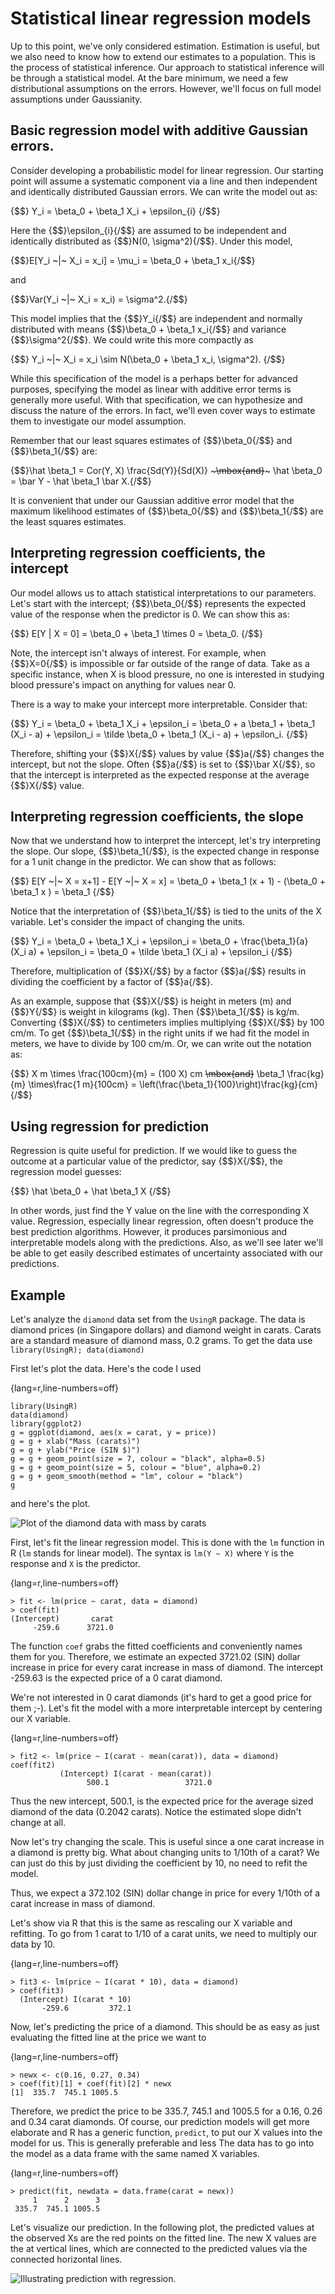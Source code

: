 # Statistical linear regression models

Up to this point, we've only considered estimation. Estimation is useful,
but we also need to know how to extend our estimates to a population.
This is the process of statistical inference. Our approach to statistical
inference will be through a statistical model. At the bare minimum, we
need a few distributional assumptions on the errors. However, we'll focus on
full model assumptions under Gaussianity.


## Basic regression model with additive Gaussian errors.
Consider developing a probabilistic model for linear regression. Our
starting point will assume a systematic component via a line and then
independent and identically distributed Gaussian errors. We can write
the model out as:

{$$}
Y_i = \beta_0 + \beta_1 X_i + \epsilon_{i}
{/$$}

Here the {$$}\epsilon_{i}{/$$} are assumed to be independent and
identically distributed as
{$$}N(0, \sigma^2){/$$}. Under this model,

{$$}E[Y_i ~|~ X_i = x_i] = \mu_i = \beta_0 + \beta_1 x_i{/$$}

and

{$$}Var(Y_i ~|~ X_i = x_i) = \sigma^2.{/$$}

This model implies
 that the {$$}Y_i{/$$} are independent and normally
distributed with means {$$}\beta_0 + \beta_1 x_i{/$$} and variance
{$$}\sigma^2{/$$}. We could write this more compactly as

{$$}
Y_i ~|~ X_i = x_i \sim N(\beta_0 + \beta_1 x_i, \sigma^2).
{/$$}


While this specification of the model is a perhaps better for advanced
purposes, specifying the model as linear with additive error terms is
generally more useful. With that specification, we can hypothesize and
discuss the nature of the errors. In fact, we'll even cover ways to estimate
them to investigate our model assumption.

Remember that our least squares estimates of
{$$}\beta_0{/$$} and {$$}\beta_1{/$$} are:

{$$}\hat \beta_1 = Cor(Y, X) \frac{Sd(Y)}{Sd(X)} ~~~\mbox{and}~~~ \hat \beta_0 = \bar Y - \hat \beta_1 \bar X.{/$$}


It is convenient that under our Gaussian additive error model
that the maximum likelihood estimates of
{$$}\beta_0{/$$} and {$$}\beta_1{/$$} are the least squares estimates.

## Interpreting regression coefficients, the intercept

Our model allows us to attach statistical interpretations to our parameters.
Let's start with the intercept; {$$}\beta_0{/$$} represents
the expected value of the response when the predictor is 0. We can show this
as:

{$$}
E[Y | X = 0] =  \beta_0 + \beta_1 \times 0 = \beta_0.
{/$$}

Note, the intercept isn't always of interest. For example,
when {$$}X=0{/$$} is impossible or far outside of the range of data.
Take as a specific instance, when X is blood pressure, no one is interested
in studying blood pressure's impact on anything for values near 0.

There is a way to make your intercept more interpretable.
Consider that:

{$$}
Y_i = \beta_0 + \beta_1 X_i + \epsilon_i
= \beta_0 + a \beta_1 + \beta_1 (X_i - a) + \epsilon_i
= \tilde \beta_0 + \beta_1 (X_i - a) + \epsilon_i.
{/$$}

Therefore, shifting your {$$}X{/$$} values by value {$$}a{/$$}
changes the intercept, but not the slope.
Often {$$}a{/$$} is set to {$$}\bar X{/$$}, so that the intercept is
interpreted as the expected response at the average {$$}X{/$$} value.

## Interpreting regression coefficients, the slope
Now that we understand how to interpret the intercept, let's try interpreting
the slope. Our slope, {$$}\beta_1{/$$},
is the expected change in response for a 1 unit change in the predictor.
We can show that as follows:

{$$}
E[Y ~|~ X = x+1] - E[Y ~|~ X = x] =
\beta_0 + \beta_1 (x + 1) - (\beta_0 + \beta_1 x ) = \beta_1
{/$$}

Notice that the interpretation of {$$}\beta_1{/$$} is tied to the
units of the X variable. Let's consider the impact of changing the units.

{$$}
Y_i = \beta_0 + \beta_1 X_i + \epsilon_i
= \beta_0 + \frac{\beta_1}{a} (X_i a) + \epsilon_i
= \beta_0 + \tilde \beta_1 (X_i a) + \epsilon_i
{/$$}


Therefore, multiplication of {$$}X{/$$} by a factor {$$}a{/$$}
results in dividing the coefficient by a factor of {$$}a{/$$}.

As an example, suppose that {$$}X{/$$} is height in meters (m) and {$$}Y{/$$}
is weight in kilograms (kg). Then {$$}\beta_1{/$$} is kg/m.
Converting {$$}X{/$$} to centimeters implies multiplying {$$}X{/$$} by 100 cm/m.
To get {$$}\beta_1{/$$} in the right units if we had fit the model in meters,
we have to divide by 100 cm/m. Or, we can write out the notation as:


{$$}
X m \times \frac{100cm}{m} = (100 X) cm
~~\mbox{and}~~
\beta_1 \frac{kg}{m} \times\frac{1 m}{100cm} =
\left(\frac{\beta_1}{100}\right)\frac{kg}{cm}
{/$$}


## Using regression for prediction

Regression is quite useful for prediction.
If we would like to guess the outcome at a particular
value of the predictor, say {$$}X{/$$}, the regression model guesses:

{$$}
\hat \beta_0 + \hat \beta_1 X
{/$$}

In other words, just find the Y value on the line with the corresponding X
value. Regression, especially linear regression, often doesn't produce
the best prediction algorithms. However, it produces parsimonious and
interpretable models along with the predictions. Also, as we'll see later
we'll be able to get easily described estimates of uncertainty associated
with our predictions.


## Example

Let's analyze the `diamond` data set from the `UsingR` package.
The data is diamond prices (in Singapore dollars) and diamond weight
in carats. Carats are a standard measure of diamond mass, 0.2 grams.
To get the data use `library(UsingR); data(diamond)`

First let's plot the data. Here's the code I used

{lang=r,line-numbers=off}
~~~
library(UsingR)
data(diamond)
library(ggplot2)
g = ggplot(diamond, aes(x = carat, y = price))
g = g + xlab("Mass (carats)")
g = g + ylab("Price (SIN $)")
g = g + geom_point(size = 7, colour = "black", alpha=0.5)
g = g + geom_point(size = 5, colour = "blue", alpha=0.2)
g = g + geom_smooth(method = "lm", colour = "black")
g
~~~

and here's the plot.

![Plot of the diamond data with mass by carats](images/diamond1.png)

First, let's fit the linear regression model. This is done
with the `lm` function in R (`lm` stands for linear model). The
syntax is `lm(Y ~ X)` where `Y` is the response and `X` is the
predictor.

{lang=r,line-numbers=off}
~~~
> fit <- lm(price ~ carat, data = diamond)
> coef(fit)
(Intercept)       carat
     -259.6      3721.0
~~~

The function `coef` grabs the fitted coefficients and conveniently names them
for you. Therefore, we estimate an expected 3721.02 (SIN) dollar increase in price
for every carat increase in mass of diamond.
The intercept -259.63 is the expected price of a 0 carat diamond.

We're not interested in 0 carat diamonds (it's hard to get a good
price for them ;-). Let's fit the model with a more interpretable intercept
by centering our X variable.

{lang=r,line-numbers=off}
~~~
> fit2 <- lm(price ~ I(carat - mean(carat)), data = diamond)
coef(fit2)
           (Intercept) I(carat - mean(carat))
                 500.1                 3721.0
~~~

Thus the new intercept, 500.1, is the expected price for
the average sized diamond of the data (0.2042 carats). Notice
the estimated slope didn't change at all.

Now let's try changing the scale.
This is useful since a one carat increase in a diamond is pretty big.
What about changing units to 1/10th of a carat?
We can just do this by just dividing the coefficient by 10, no need to
refit the model.

Thus, we expect  a 372.102 (SIN) dollar change in price for every
1/10th of a carat increase in mass of diamond.

Let's show via R that this is the same as rescaling our X variable
and refitting. To go from 1 carat to 1/10 of a carat units, we need
to multiply our data by 10.

{lang=r,line-numbers=off}
~~~
> fit3 <- lm(price ~ I(carat * 10), data = diamond)
> coef(fit3)
  (Intercept) I(carat * 10)
       -259.6         372.1
~~~

Now, let's predicting the price of a diamond. This should be as
easy as just evaluating the fitted line at the price we want to

{lang=r,line-numbers=off}
~~~
> newx <- c(0.16, 0.27, 0.34)
> coef(fit)[1] + coef(fit)[2] * newx
[1]  335.7  745.1 1005.5
~~~

Therefore, we predict the price to be 335.7, 745.1 and 1005.5 for
a 0.16, 0.26 and 0.34 carat diamonds. Of course, our prediction models
will get more elaborate and R has a generic function, `predict`,
to put our X values into the model for us. This is generally preferable
and less The data has to go into
the model as a data frame with the same named X variables.

{lang=r,line-numbers=off}
~~~
> predict(fit, newdata = data.frame(carat = newx))
     1      2      3
 335.7  745.1 1005.5
~~~

Let's visualize our prediction. In the following plot, the
predicted values at the observed Xs are the red points on the fitted
line. The new X values are the at vertical lines, which are connected to
the predicted values via the connected horizontal lines.

![Illustrating prediction with regression.](images/diamond2.png)
